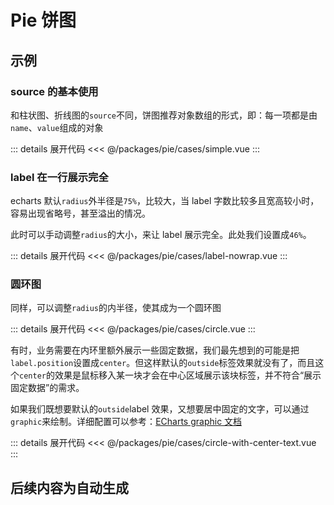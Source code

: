 <script setup>
import Simple from './cases/simple.vue'
import LabelNowrap from './cases/label-nowrap.vue'
import Circle from './cases/circle.vue'
import CircleWithCenterText from './cases/circle-with-center-text.vue'
</script>

# Pie 饼图

## 示例

### source 的基本使用

和柱状图、折线图的`source`不同，饼图推荐对象数组的形式，即：每一项都是由`name`、`value`组成的对象

<Simple />

::: details 展开代码
<<< @/packages/pie/cases/simple.vue
:::

### label 在一行展示完全

echarts 默认`radius`外半径是`75%`，比较大，当 label 字数比较多且宽高较小时，容易出现省略号，甚至溢出的情况。

此时可以手动调整`radius`的大小，来让 label 展示完全。此处我们设置成`46%`。

<LabelNowrap />

::: details 展开代码
<<< @/packages/pie/cases/label-nowrap.vue
:::

### 圆环图

同样，可以调整`radius`的内半径，使其成为一个圆环图

<Circle />

::: details 展开代码
<<< @/packages/pie/cases/circle.vue
:::

有时，业务需要在内环里额外展示一些固定数据，我们最先想到的可能是把`label.position`设置成`center`。但这样默认的`outside`标签效果就没有了，而且这个`center`的效果是鼠标移入某一块才会在中心区域展示该块标签，并不符合“展示固定数据”的需求。

如果我们既想要默认的`outside`label 效果，又想要居中固定的文字，可以通过`graphic`来绘制。详细配置可以参考：[ECharts graphic 文档](https://echarts.apache.org/zh/option.html#graphic)

<CircleWithCenterText />

::: details 展开代码
<<< @/packages/pie/cases/circle-with-center-text.vue
:::

## 后续内容为自动生成

<!--@include: ./api.md{2,}-->
